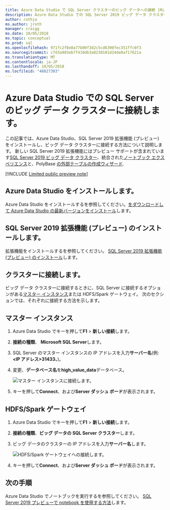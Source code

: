 ```yaml
---
title: Azure Data Studio で SQL Server クラスターのビッグ データへの接続 |Microsoft Docs
description: Azure Data Studio での SQL Server 2019 ビッグ データ クラスターに接続する方法について説明します。
author: rothja
ms.author: jroth
manager: craigg
ms.date: 10/05/2018
ms.topic: conceptual
ms.prod: sql
ms.openlocfilehash: 971fc2f8e8a77b00f3d2c5cd6390fec351ffc0f3
ms.sourcegitcommit: c7d3a903eb7f410db3a0230101d24de0af17621a
ms.translationtype: MT
ms.contentlocale: ja-JP
ms.lasthandoff: 10/05/2018
ms.locfileid: "48827303"
---
```

# <a name="connect-to-a-sql-server-big-data-cluster-with-azure-data-studio"></a>Azure Data Studio での SQL Server のビッグ データ クラスターに接続します。

この記事では、Azure Data Studio、SQL Server 2019 拡張機能 (プレビュー) をインストールし、ビッグ データ クラスターに接続する方法について説明します。 新しい SQL Server 2019 拡張機能にはプレビュー サポートが含まれています[SQL Server 2019 ビッグ データ クラスター](big-data-cluster-overview.md)、統合された[ノートブック エクスペリエンス](notebooks-guidance.md)と、PolyBase [の外部テーブルの作成ウィザード](../relational-databases/polybase/data-virtualization.md?toc=%2fsql%2fbig-data-cluster%2ftoc.json).

[!INCLUDE [Limited public preview note](../includes/big-data-cluster-preview-note.md)]

## <a name="install-azure-data-studio"></a>Azure Data Studio をインストールします。

Azure Data Studio をインストールするを参照してください。[をダウンロードして Azure Data Studio の最新バージョンをインストール](../azure-data-studio/download.md)します。

## <a name="install-the-sql-server-2019-extension-preview"></a>SQL Server 2019 拡張機能 (プレビュー) のインストールします。

拡張機能をインストールするを参照してください。 [SQL Server 2019 拡張機能 (プレビュー) のインストール](../azure-data-studio/sql-server-2019-extension.md)します。

## <a name="connect-to-the-cluster"></a>クラスターに接続します。

ビッグ データ クラスターに接続するときに、SQL Server に接続するオプションがある[マスター インスタンス](concept-master-instance.md)または HDFS/Spark ゲートウェイ。 次のセクションでは、それぞれに接続する方法を示します。

## <a name="master-instance"></a>マスター インスタンス

1. Azure Data Studio でキーを押して**F1** > **新しい接続**します。
1. **接続の種類**、 **Microsoft SQL Server**します。
1. SQL Server のマスター インスタンスの IP アドレスを入力**サーバー名**(例:  **\<IP アドレス\>31433、**)。
1. 変更、**データベース名**を**high_value_data**データベース。

   ![マスター インスタンスに接続します。](./media/deploy-big-data-tools/connect-to-cluster.png)

1. キーを押して**Connect**、および**Server ダッシュ ボード**が表示されます。

## <a name="hdfsspark-gateway"></a>HDFS/Spark ゲートウェイ

1. Azure Data Studio でキーを押して**F1** > **新しい接続**します。
1. **接続の種類**、**ビッグ データの SQL Server クラスター**します。
1. ビッグ データのクラスターの IP アドレスを入力**サーバー名**します。

   ![HDFS/Spark ゲートウェイへの接続します。](./media/deploy-big-data-tools/connect-to-cluster-hdfs-spark.png)

1. キーを押して**Connect**、および**Server ダッシュ ボード**が表示されます。

## <a name="next-steps"></a>次の手順

Azure Data Studio でノートブックを実行するを参照してください。 [SQL Server 2019 プレビューで notebook を使用する方法](notebooks-guidance.md)します。
